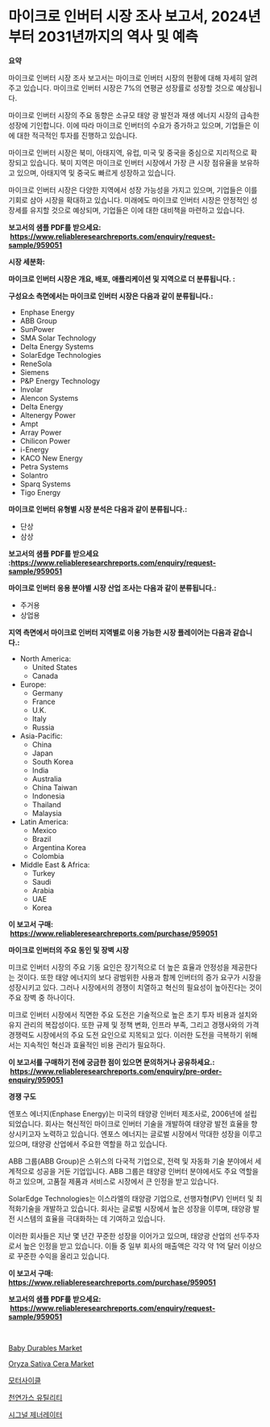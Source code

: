 <p><h1>마이크로 인버터 시장 조사 보고서, 2024년부터 2031년까지의 역사 및 예측</h1></p><p><strong>요약</strong></p>
<p><p>마이크로 인버터 시장 조사 보고서는 마이크로 인버터 시장의 현황에 대해 자세히 알려주고 있습니다. 마이크로 인버터 시장은 7%의 연평균 성장률로 성장할 것으로 예상됩니다.</p><p>마이크로 인버터 시장의 주요 동향은 소규모 태양 광 발전과 재생 에너지 시장의 급속한 성장에 기인합니다. 이에 따라 마이크로 인버터의 수요가 증가하고 있으며, 기업들은 이에 대한 적극적인 투자를 진행하고 있습니다.</p><p>마이크로 인버터 시장은 북미, 아태지역, 유럽, 미국 및 중국을 중심으로 지리적으로 확장되고 있습니다. 북미 지역은 마이크로 인버터 시장에서 가장 큰 시장 점유율을 보유하고 있으며, 아태지역 및 중국도 빠르게 성장하고 있습니다.</p><p>마이크로 인버터 시장은 다양한 지역에서 성장 가능성을 가지고 있으며, 기업들은 이를 기회로 삼아 시장을 확대하고 있습니다. 미래에도 마이크로 인버터 시장은 안정적인 성장세를 유지할 것으로 예상되며, 기업들은 이에 대한 대비책을 마련하고 있습니다.</p></p>
<p><strong>보고서의 샘플 PDF를 받으세요: &nbsp;<a href="https://www.reliableresearchreports.com/enquiry/request-sample/959051">https://www.reliableresearchreports.com/enquiry/request-sample/959051</a></strong></p>
<p><strong>시장 세분화:</strong></p>
<p><strong> 마이크로 인버터 시장은 개요, 배포, 애플리케이션 및 지역으로 더 분류됩니다. :</strong></p>
<p><strong>구성요소 측면에서는 마이크로 인버터 시장은 다음과 같이 분류됩니다.:</strong></p>
<p><ul><li>Enphase Energy</li><li>ABB Group</li><li>SunPower</li><li>SMA Solar Technology</li><li>Delta Energy Systems</li><li>SolarEdge Technologies</li><li>ReneSola</li><li>Siemens</li><li>P&P Energy Technology</li><li>Involar</li><li>Alencon Systems</li><li>Delta Energy</li><li>Altenergy Power</li><li>Ampt</li><li>Array Power</li><li>Chilicon Power</li><li>i-Energy</li><li>KACO New Energy</li><li>Petra Systems</li><li>Solantro</li><li>Sparq Systems</li><li>Tigo Energy</li></ul></p>
<p><strong> 마이크로 인버터 유형별 시장 분석은 다음과 같이 분류됩니다.:</strong></p>
<p><ul><li>단상</li><li>삼상</li></ul></p>
<p><strong>보고서의 샘플 PDF를 받으세요 :<a href="https://www.reliableresearchreports.com/enquiry/request-sample/959051">https://www.reliableresearchreports.com/enquiry/request-sample/959051</a></strong></p>
<p><strong> 마이크로 인버터 응용 분야별 시장 산업 조사는 다음과 같이 분류됩니다.:</strong></p>
<p><ul><li>주거용</li><li>상업용</li></ul></p>
<p><strong>지역 측면에서 마이크로 인버터 지역별로 이용 가능한 시장 플레이어는 다음과 같습니다.:</strong></p>
<p><ul>
    <li>
        North America:
        <ul>
            <li>United States</li>
            <li>Canada</li>
        </ul>
    </li>
    <li>
        Europe:
        <ul>
            <li>Germany</li>
            <li>France</li>
            <li>U.K.</li>
            <li>Italy</li>
            <li>Russia</li>
        </ul>
    </li>
    <li>
        Asia-Pacific:
        <ul>
            <li>China</li>
            <li>Japan</li>
            <li>South Korea</li>
            <li>India</li>
            <li>Australia</li>
            <li>China Taiwan</li>
            <li>Indonesia</li>
            <li>Thailand</li>
            <li>Malaysia</li>
        </ul>
    </li>
    <li>
        Latin America:
        <ul>
            <li>Mexico</li>
            <li>Brazil</li>
            <li>Argentina Korea</li>
            <li>Colombia</li>
        </ul>
    </li>
    <li>
        Middle East & Africa:
        <ul>
            <li>Turkey</li>
            <li>Saudi</li>
            <li>Arabia</li>
            <li>UAE</li>
            <li>Korea</li>
        </ul>
    </li>
    </ul></p>
<p><strong>이 보고서 구매: &nbsp;<a href="https://www.reliableresearchreports.com/purchase/959051">https://www.reliableresearchreports.com/purchase/959051</a></strong></p>
<p><strong>마이크로 인버터의 주요 동인 및 장벽 시장</strong></p>
<p><p>미크로 인버터 시장의 주요 기동 요인은 장기적으로 더 높은 효율과 안정성을 제공한다는 것이다. 또한 태양 에너지의 보다 광범위한 사용과 함께 인버터의 증가 요구가 시장을 성장시키고 있다. 그러나 시장에서의 경쟁이 치열하고 혁신의 필요성이 높아진다는 것이 주요 장벽 중 하나이다.</p><p>미크로 인버터 시장에서 직면한 주요 도전은 기술적으로 높은 초기 투자 비용과 설치와 유지 관리의 복잡성이다. 또한 규제 및 정책 변화, 인프라 부족, 그리고 경쟁사와의 가격 경쟁력도 시장에서의 주요 도전 요인으로 지목되고 있다. 이러한 도전을 극복하기 위해서는 지속적인 혁신과 효율적인 비용 관리가 필요하다.</p></p>
<p><strong>이 보고서를 구매하기 전에 궁금한 점이 있으면 문의하거나 공유하세요.: &nbsp;<a href="https://www.reliableresearchreports.com/enquiry/pre-order-enquiry/959051">https://www.reliableresearchreports.com/enquiry/pre-order-enquiry/959051</a></strong></p>
<p><strong>경쟁 구도</strong></p>
<p><p>엔포스 에너지(Enphase Energy)는 미국의 태양광 인버터 제조사로, 2006년에 설립되었습니다. 회사는 혁신적인 마이크로 인버터 기술을 개발하여 태양광 발전 효율을 향상시키고자 노력하고 있습니다. 엔포스 에너지는 글로벌 시장에서 막대한 성장을 이루고 있으며, 태양광 산업에서 주요한 역할을 하고 있습니다.</p><p>ABB 그룹(ABB Group)은 스위스의 다국적 기업으로, 전력 및 자동화 기술 분야에서 세계적으로 성공을 거둔 기업입니다. ABB 그룹은 태양광 인버터 분야에서도 주요 역할을 하고 있으며, 고품질 제품과 서비스로 시장에서 큰 인정을 받고 있습니다.</p><p>SolarEdge Technologies는 이스라엘의 태양광 기업으로, 선행자형(PV) 인버터 및 최적화기술을 개발하고 있습니다. 회사는 글로벌 시장에서 높은 성장을 이루며, 태양광 발전 시스템의 효율을 극대화하는 데 기여하고 있습니다.</p><p>이러한 회사들은 지난 몇 년간 꾸준한 성장을 이어가고 있으며, 태양광 산업의 선두주자로서 높은 인정을 받고 있습니다. 이들 중 일부 회사의 매출액은 각각 약 1억 달러 이상으로 꾸준한 수익을 올리고 있습니다.</p></p>
<p><strong>이 보고서 구매: &nbsp; <a href="https://www.reliableresearchreports.com/purchase/959051">https://www.reliableresearchreports.com/purchase/959051</a></strong></p>
<p><strong>보고서의 샘플 PDF를 받으세요: &nbsp;<a href="https://www.reliableresearchreports.com/enquiry/request-sample/959051">https://www.reliableresearchreports.com/enquiry/request-sample/959051</a></strong><strong></strong></p>
<p>&nbsp;</p>
<p><p><a href="https://view.publitas.com/reportprime-1/baby-durables-market-research-report-provides-thorough-industry-overview-which-offers-an-in-depth-analysis-of-product-trends-and-new-market-divisions/">Baby Durables Market</a></p><p><a href="https://woozy-pyroraptor-a1f.notion.site/Oryza-Sativa-Cera-Market-Research-Report-Unlocks-Analysis-on-the-Market-Financial-Status-Market-Siz-486cff2b59564382acb48d434b7cb985">Oryza Sativa Cera Market</a></p><p><a href="https://medium.com/@jessieparisian65767/%EC%98%A4%ED%86%A0%EB%B0%94%EC%9D%B4-%EC%8B%9C%EC%9E%A5-%EC%A7%80%ED%91%9C-%ED%95%B4%EC%84%9D-%EC%8B%9C%EC%9E%A5-%EC%A0%90%EC%9C%A0%EC%9C%A8-%ED%8A%B8%EB%A0%8C%EB%93%9C-%EB%B0%8F-%EC%84%B1%EC%9E%A5-%ED%8C%A8%ED%84%B4-867adc0db158">모터사이클</a></p><p><a href="https://medium.com/@jessieparisian65767/%EC%B2%9C%EC%97%B0-%EA%B0%80%EC%8A%A4-%EA%B3%B5%EC%9A%A9-%EC%8B%9C%EC%9E%A5-%EA%B7%9C%EB%AA%A8%EB%8A%94-%EC%A0%84-%EC%84%B8%EA%B3%84-%EC%82%B0%EC%97%85%EC%97%90%EC%84%9C-%EC%B5%9C%EC%A0%81%EC%9D%98-%EB%A7%88%EC%BC%80%ED%8C%85-%EC%B1%84%EB%84%90%EC%9D%84-%EB%82%98%ED%83%80%EB%83%85%EB%8B%88%EB%8B%A4-e563b0d655c9">천연가스 유틸리티</a></p><p><a href="https://github.com/hxzi07639916/Market-Research-Report-List-1/blob/main/1875037187187.md">시그널 제너레이터</a></p></p>